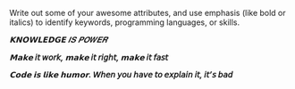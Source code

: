 Write out some of your awesome attributes, and use emphasis (like bold or italics) to identify keywords, programming languages, or skills. 
 
 

_**𝗞𝗡𝗢𝗪𝗟𝗘𝗗𝗚𝗘** 𝑰𝑺 𝑷𝑶𝑾𝑬𝑹_


_**𝗠𝗮𝗸𝗲 𝘪𝘵 𝘸𝘰𝘳𝘬, 𝗺𝗮𝗸𝗲 𝘪𝘵 𝘳𝘪𝘨𝘩𝘵, 𝗺𝗮𝗸𝗲 𝘪𝘵 𝘧𝘢𝘴𝘵**_


_**𝗖𝗼𝗱𝗲 𝗶𝘀 𝗹𝗶𝗸𝗲 𝗵𝘂𝗺𝗼𝗿. 𝘞𝘩𝘦𝘯 𝘺𝘰𝘶 𝘩𝘢𝘷𝘦 𝘵𝘰 𝘦𝘹𝘱𝘭𝘢𝘪𝘯 𝘪𝘵, 𝘪𝘵’𝘴 𝘣𝘢𝘥**_



  
